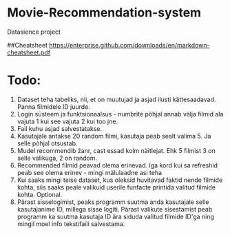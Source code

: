 # Movie-Recommendation-system
Datasience project

##Cheatsheet
https://enterprise.github.com/downloads/en/markdown-cheatsheet.pdf 

# Todo:
1. Dataset teha tabeliks, nii, et on muutujad ja asjad ilusti kättesaadavad. Panna filmidele ID juurde.
3. Login süsteem ja funktsionaalsus - numbrite põhjal annab välja filmid ala vajuta 1 kui see vajuta 2 kui too jne.
4. Fail kuhu asjad salvestatakse.
5. Kasutajale antakse 20 random filmi, kasutaja peab sealt valima 5. Ja selle põhjal otsustab.
6. Mudel recommendib žanr, cast essad kolm näitlejat. Ehk 5 filmist 3 on selle valikuga, 2 on random.
7. Recommended filmid peavad olema erinevad. Iga kord kui sa refreshid peab see olema erinev - mingi mälulaadne asi teha
8. Kui saaks mingi teise dataset, kus oleksid huvitavad faktid nende filmide kohta, siis saaks peale valikuid userile funfacte printida valitud filmide kohta. Optional.
9. Pärast sisselogimist, peaks programm suutma anda kasutajale selle kasutajanime ID, millega sisse logiti. Pärast valikute sisestamist peab programm ka suutma kasutaja ID ära siduda valitud filmide ID'ga ning mingil moel info tekstifaili salvestama.


